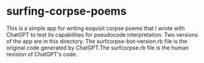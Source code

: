 # surfing-corpse-poems
This is a simple app for writing exquisit corpse poems that I wrote with ChatGPT to test its capabilities for  pseudocode interpretation.
Two versions of the app are in this directory. The surfcorpse-bot-version.rb file is the original code generated by ChatGPT.The surfcorpse.rb file is the human revision of ChatGPT's code. 